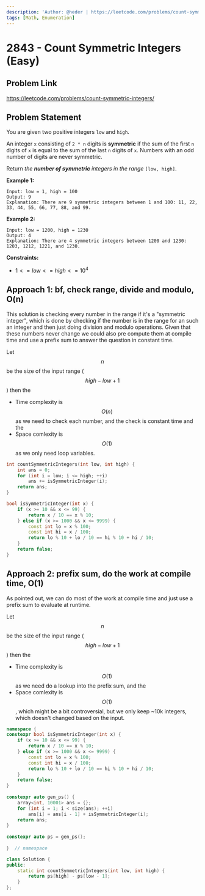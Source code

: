 ```yaml
---
description: 'Author: @heder | https://leetcode.com/problems/count-symmetric-integers/'
tags: [Math, Enumeration]
---
```


# 2843 - Count Symmetric Integers (Easy) 

## Problem Link

https://leetcode.com/problems/count-symmetric-integers/

## Problem Statement

You are given two positive integers `low` and `high`.

An integer `x` consisting of `2 * n` digits is **symmetric** if the sum of the first `n` digits of `x` is equal to the sum of the last `n` digits of `x`. Numbers with an odd number of digits are never symmetric.

Return *the **number of symmetric** integers in the range* `[low, high]`.

**Example 1:**

```
Input: low = 1, high = 100
Output: 9
Explanation: There are 9 symmetric integers between 1 and 100: 11, 22, 33, 44, 55, 66, 77, 88, and 99.
```

**Example 2:**

```
Input: low = 1200, high = 1230
Output: 4
Explanation: There are 4 symmetric integers between 1200 and 1230: 1203, 1212, 1221, and 1230.
```

**Constraints:**

- $1 <= low <= high <= 10^4$

## Approach 1: bf, check range, divide and modulo, O(n)

This solution is checking every number in the range if it's a "symmetric integer", which is done by checking if the number is in the range for an such an integer and then just doing division and modulo operations. Given that these numbers never change we could also pre compute them at compile time and use a prefix sum to answer the question in constant time.

Let $$n$$ be the size of the input range ($$high - low + 1$$) then the

- Time complexity is $$O(n)$$ as we need to check each number, and the check is constant time and the
- Space comlexity is $$O(1)$$ as we only need loop variables.

<Tabs>
<TabItem value="cpp" label="C++">
<SolutionAuthor name="@heder"/>

```cpp
int countSymmetricIntegers(int low, int high) {
    int ans = 0;
    for (int i = low; i <= high; ++i)
        ans += isSymmetricInteger(i);
    return ans;
}

bool isSymmetricInteger(int x) {
    if (x >= 10 && x <= 99) {
        return x / 10 == x % 10;
    } else if (x >= 1000 && x <= 9999) {
        const int lo = x % 100;
        const int hi = x / 100;
        return lo % 10 + lo / 10 == hi % 10 + hi / 10;
    }
    return false;
}
```

</TabItem>
</Tabs>

## Approach 2: prefix sum, do the work at compile time, O(1)

As pointed out, we can do most of the work at compile time and just use a prefix sum to evaluate at runtime.

Let $$n$$ be the size of the input range ($$high - low + 1$$) then the

- Time complexity is $$O(1)$$ as we need do a lookup into the prefix sum, and the
- Space comlexity is $$O(1)$$, which might be a bit controversial, but we only keep ~10k integers, which doesn't changed based on the input.

<Tabs>
<TabItem value="cpp" label="C++">
<SolutionAuthor name="@heder"/>

```cpp
namespace {
constexpr bool isSymmetricInteger(int x) {
    if (x >= 10 && x <= 99) {
        return x / 10 == x % 10;
    } else if (x >= 1000 && x <= 9999) {
        const int lo = x % 100;
        const int hi = x / 100;
        return lo % 10 + lo / 10 == hi % 10 + hi / 10;
    }
    return false;
}
    
constexpr auto gen_ps() {
    array<int, 10001> ans = {};
    for (int i = 1; i < size(ans); ++i)
        ans[i] = ans[i - 1] + isSymmetricInteger(i);
    return ans;
}
    
constexpr auto ps = gen_ps();
    
}  // namespace

class Solution {
public:
    static int countSymmetricIntegers(int low, int high) {
        return ps[high] - ps[low - 1];
    }
};
```

</TabItem>
</Tabs>